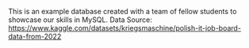This is an example database created with a team of fellow students to showcase our skills in MySQL. Data Source: https://www.kaggle.com/datasets/kriegsmaschine/polish-it-job-board-data-from-2022
